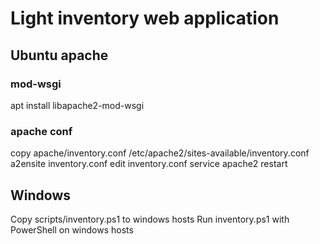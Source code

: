 # Light inventory web application

## Ubuntu apache

### mod-wsgi
apt install libapache2-mod-wsgi

### apache conf
copy apache/inventory.conf /etc/apache2/sites-available/inventory.conf
a2ensite inventory.conf
edit inventory.conf
service apache2 restart

## Windows
Copy scripts/inventory.ps1 to windows hosts
Run inventory.ps1 with PowerShell on windows hosts
